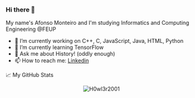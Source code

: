 ### Hi there 👋


My name's Afonso Monteiro and I'm studying Informatics and Computing Engineering @FEUP

- 🔭 I’m currently working on C++, C, JavaScript, Java, HTML, Python
- 🌱 I’m currently learning TensorFlow
- 💬 Ask me about History! (oddly enough)
- 📫 How to reach me: [Linkedin](https://www.linkedin.com/in/afonso-monteiro-3b9833224/)

📈 My GitHub Stats

<p align="center"> <img src="https://github-readme-stats.vercel.app/api?username=H0wl3r2001&show_icons=true&theme=gotham" alt="H0wl3r2001" />
